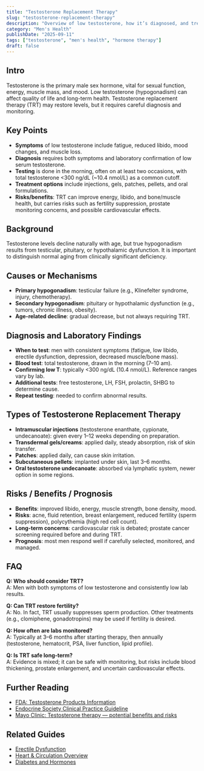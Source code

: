 ```yaml
---
title: "Testosterone Replacement Therapy"
slug: "testosterone-replacement-therapy"
description: "Overview of low testosterone, how it’s diagnosed, and treatment options with testosterone replacement therapy."
category: "Men's Health"
publishDate: "2025-09-11"
tags: ["testosterone", "men's health", "hormone therapy"]
draft: false
---
```


## Intro
Testosterone is the primary male sex hormone, vital for sexual function, energy, muscle mass, and mood. Low testosterone (hypogonadism) can affect quality of life and long-term health. Testosterone replacement therapy (TRT) may restore levels, but it requires careful diagnosis and monitoring.

## Key Points
- **Symptoms** of low testosterone include fatigue, reduced libido, mood changes, and muscle loss.  
- **Diagnosis** requires both symptoms and laboratory confirmation of low serum testosterone.  
- **Testing** is done in the morning, often on at least two occasions, with total testosterone <300 ng/dL (~10.4 nmol/L) as a common cutoff.  
- **Treatment options** include injections, gels, patches, pellets, and oral formulations.  
- **Risks/benefits**: TRT can improve energy, libido, and bone/muscle health, but carries risks such as fertility suppression, prostate monitoring concerns, and possible cardiovascular effects.

## Background
Testosterone levels decline naturally with age, but true hypogonadism results from testicular, pituitary, or hypothalamic dysfunction. It is important to distinguish normal aging from clinically significant deficiency.

## Causes or Mechanisms
- **Primary hypogonadism**: testicular failure (e.g., Klinefelter syndrome, injury, chemotherapy).  
- **Secondary hypogonadism**: pituitary or hypothalamic dysfunction (e.g., tumors, chronic illness, obesity).  
- **Age-related decline**: gradual decrease, but not always requiring TRT.  

## Diagnosis and Laboratory Findings
- **When to test**: men with consistent symptoms (fatigue, low libido, erectile dysfunction, depression, decreased muscle/bone mass).  
- **Blood test**: total testosterone, drawn in the morning (7–10 am).  
- **Confirming low T**: typically <300 ng/dL (10.4 nmol/L). Reference ranges vary by lab.  
- **Additional tests**: free testosterone, LH, FSH, prolactin, SHBG to determine cause.  
- **Repeat testing**: needed to confirm abnormal results.  

## Types of Testosterone Replacement Therapy
- **Intramuscular injections** (testosterone enanthate, cypionate, undecanoate): given every 1–12 weeks depending on preparation.  
- **Transdermal gels/creams**: applied daily, steady absorption, risk of skin transfer.  
- **Patches**: applied daily, can cause skin irritation.  
- **Subcutaneous pellets**: implanted under skin, last 3–6 months.  
- **Oral testosterone undecanoate**: absorbed via lymphatic system, newer option in some regions.  

## Risks / Benefits / Prognosis
- **Benefits**: improved libido, energy, muscle strength, bone density, mood.  
- **Risks**: acne, fluid retention, breast enlargement, reduced fertility (sperm suppression), polycythemia (high red cell count).  
- **Long-term concerns**: cardiovascular risk is debated; prostate cancer screening required before and during TRT.  
- **Prognosis**: most men respond well if carefully selected, monitored, and managed.  

## FAQ
**Q: Who should consider TRT?**  
A: Men with both symptoms of low testosterone and consistently low lab results.  

**Q: Can TRT restore fertility?**  
A: No. In fact, TRT usually suppresses sperm production. Other treatments (e.g., clomiphene, gonadotropins) may be used if fertility is desired.  

**Q: How often are labs monitored?**  
A: Typically at 3–6 months after starting therapy, then annually (testosterone, hematocrit, PSA, liver function, lipid profile).  

**Q: Is TRT safe long-term?**  
A: Evidence is mixed; it can be safe with monitoring, but risks include blood thickening, prostate enlargement, and uncertain cardiovascular effects.  

## Further Reading
- [FDA: Testosterone Products Information](https://www.fda.gov/drugs/postmarket-drug-safety-information-patients-and-providers/testosterone-products)  
- [Endocrine Society Clinical Practice Guideline](https://www.endocrine.org/clinical-practice-guidelines/testosterone-therapy)  
- [Mayo Clinic: Testosterone therapy — potential benefits and risks](https://www.mayoclinic.org/healthy-lifestyle/sexual-health/in-depth/testosterone-therapy/art-20045728)  

## Related Guides
- [Erectile Dysfunction](/guides/erectile-dysfunction)  
- [Heart & Circulation Overview](/guides/heart-circulation-overview)  
- [Diabetes and Hormones](/guides/diabetes-hormones)  
